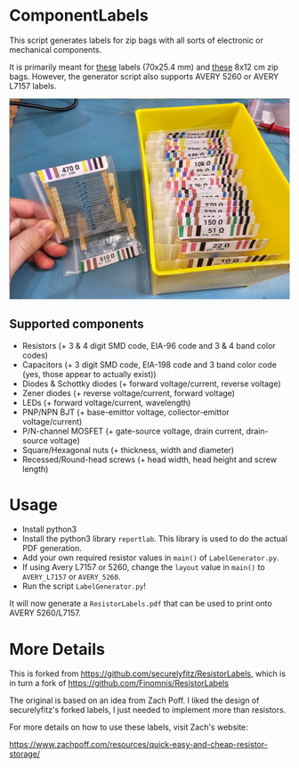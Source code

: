 # ComponentLabels

This script generates labels for zip bags with all sorts of electronic or mechanical components.

It is primarily meant for [these](https://www.obalyvysocina.cz/produkty/samolepici-etikety) labels (70x25.4 mm) and [these](https://www.obalyvysocina.cz/produkty/rychlouzaviraci-sacek-extra-pevny#rychlouzaviraci-sacek-silny8x12) 8x12 cm zip bags. However, the generator script also supports AVERY 5260 or AVERY L7157 labels.

<img src="Example.png">

## Supported components

- Resistors (+ 3 & 4 digit SMD code, EIA-96 code and 3 & 4 band color codes)
- Capacitors (+ 3 digit SMD code, EIA-198 code and 3 band color code (yes, those appear to actually exist))
- Diodes & Schottky diodes (+ forward voltage/current, reverse voltage)
- Zener diodes (+ reverse voltage/current, forward voltage)
- LEDs (+ forward voltage/current, wavelength)
- PNP/NPN BJT (+ base-emittor voltage, collector-emittor voltage/current)
- P/N-channel MOSFET (+ gate-source voltage, drain current, drain-source voltage)
- Square/Hexagonal nuts (+ thickness, width and diameter)
- Recessed/Round-head screws (+ head width, head height and screw length)

# Usage

- Install python3
- Install the python3 library `reportlab`. This library is used to do the actual PDF generation.
- Add your own required resistor values in `main()` of `LabelGenerator.py`.
- If using Avery L7157 or 5260, change the `layout` value in `main()` to `AVERY_L7157` or `AVERY_5260`.
- Run the script `LabelGenerator.py`!

It will now generate a `ResistorLabels.pdf` that can be used to print onto AVERY 5260/L7157.

# More Details

This is forked from https://github.com/securelyfitz/ResistorLabels, which is in turn a fork of https://github.com/Finomnis/ResistorLabels

The original is based on an idea from Zach Poff. I liked the design of securelyfitz's forked labels, I just needed to implement more than resistors.

For more details on how to use these labels, visit Zach's website:

https://www.zachpoff.com/resources/quick-easy-and-cheap-resistor-storage/

